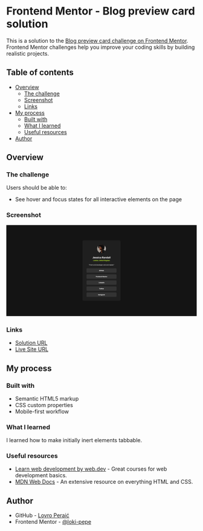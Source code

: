 # Frontend Mentor - Blog preview card solution

This is a solution to the [Blog preview card challenge on Frontend Mentor](https://www.frontendmentor.io/challenges/social-links-profile-ckPaj01IcS). Frontend Mentor challenges help you improve your coding skills by building realistic projects. 

## Table of contents

- [Overview](#overview)
  - [The challenge](#the-challenge)
  - [Screenshot](#screenshot)
  - [Links](#links)
- [My process](#my-process)
  - [Built with](#built-with)
  - [What I learned](#what-i-learned)
  - [Useful resources](#useful-resources)
- [Author](#author)

## Overview

### The challenge

Users should be able to:

- See hover and focus states for all interactive elements on the page

### Screenshot

![](./screenshot.png)

### Links

- [Solution URL](https://github.com/loki-pepe/social-links-profile)
- [Live Site URL](https://loki-pepe.github.io/social-links-profile/)

## My process

### Built with

- Semantic HTML5 markup
- CSS custom properties
- Mobile-first workflow

### What I learned

I learned how to make initially inert elements tabbable.

### Useful resources

- [Learn web development by web.dev](https://web.dev/learn) - Great courses for web development basics.
- [MDN Web Docs](https://developer.mozilla.org/) - An extensive resource on everything HTML and CSS.

## Author

- GitHub - [Lovro Peraić](https://github.com/loki-pepe)
- Frontend Mentor - [@loki-pepe](https://www.frontendmentor.io/profile/loki-pepe)

